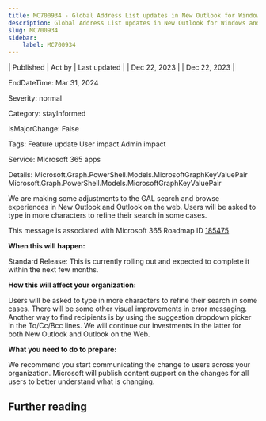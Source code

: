 ```yaml
---
title: MC700934 - Global Address List updates in New Outlook for Windows and Outlook on the Web
description: Global Address List updates in New Outlook for Windows and Outlook on the Web
slug: MC700934
sidebar:
    label: MC700934
---
```



| Published | Act by | Last updated |
| Dec 22, 2023 |  | Dec 22, 2023 |

EndDateTime: Mar 31, 2024

Severity: normal

Category: stayInformed

IsMajorChange: False

Tags: Feature update User impact Admin impact

Service: Microsoft 365 apps

Details: Microsoft.Graph.PowerShell.Models.MicrosoftGraphKeyValuePair Microsoft.Graph.PowerShell.Models.MicrosoftGraphKeyValuePair

<p>We are making some adjustments to the GAL search and browse experiences in New Outlook and Outlook on the web. Users will be asked to type in more characters to refine their search in some cases.</p><p>This message is associated with Microsoft 365 Roadmap ID <a href="https://www.microsoft.com/microsoft-365/roadmap?filters=&amp;searchterms=185475" target="_blank">185475</a></p><p><b>When this will happen:</b></p><p>Standard Release: This is currently rolling out and expected to complete it within the next few months.</p><p><b>How this will affect your organization:</b></p><p>Users will be asked to type in more characters to refine their search in some cases. There will be some other visual improvements in error messaging. Another way to find recipients is by using the suggestion dropdown picker in the To/Cc/Bcc lines. We will continue our investments in the latter for both New Outlook and Outlook on the Web.&nbsp;</p><p><b>What you need to do to prepare:</b></p><p>We recommend you start communicating the change to users across your organization. Microsoft will publish content support on the changes for all users to better understand what is changing.&nbsp;</p>

## Further reading

